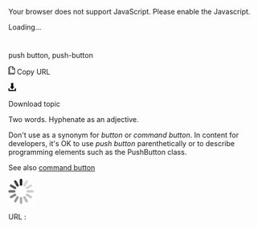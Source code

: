 Your browser does not support JavaScript. Please enable the Javascript.

Loading...

# 

push button, push-button

![Copy URL](push-button_files/Copy.png)
Copy URL

![Download](push-button_files/Download.png)

Download topic

Two words. Hyphenate as an adjective.

Don't use as a synonym for *button* or *command button*. In content for developers, it's OK to use *push button* parenthetically or to describe programming elements such as the PushButton class. 

See also [command button](https://worldready.cloudapp.net/Styleguide/Read?id=2700&topicid=33560)

![In progress](push-button_files/activity-large.gif)

URL :
